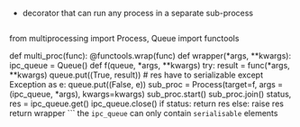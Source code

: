 - decorator that can run any process in a separate sub-process
	```python
from multiprocessing import Process, Queue
import functools

def multi_proc(func):
	@functools.wrap(func)
	def wrapper(*args, **kwargs):
		ipc_queue = Queue()
		def f(queue, *args, **kwargs)
			try:
				result = func(*args, **kwargs)
				queue.put((True, result)) # res have to serializable
			except Exception as e:
				queue.put((False, e))
		sub_proc = Process(target=f, args = (ipc_queue, *args), kwargs=kwargs)
		sub_proc.start()
		sub_proc.join()
		status, res = ipc_queue.get()
		ipc_queue.close()
		if status:
			return res
		else:
			raise res
	return wrapper
	```
	the `ipc_queue` can only contain `serialisable` elements